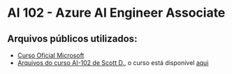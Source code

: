 # AI 102 - Azure AI Engineer Associate

## Arquivos públicos utilizados:
- [Curso Oficial Microsoft](https://learn.microsoft.com/en-us/training/courses/ai-102t00)
- [Arquivos do curso AI-102 de Scott D.](https://github.com/gottagetgit/AI102Files), o curso está disponível [aqui](https://www.udemy.com/course/ai102-azure/)

